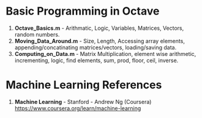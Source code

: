 #   Basic Programming in Octave	
1.  **Octave_Basics.m** 		- Arithmatic, Logic, Variables, Matrices, Vectors, random numbers.
2.  **Moving_Data_Around.m**	- Size, Length, Accessing array elements, appending/concatinating matrices/vectors, loading/saving data.
3.  **Computing_on_Data.m**		- Matrix Multiplication, element wise arithmetic, incrementing, logic, find elements, sum, prod, floor, ceil, inverse. 

# Machine Learning References
1.  **Machine Learning** - Stanford - Andrew Ng (Coursera)   
    https://www.coursera.org/learn/machine-learning